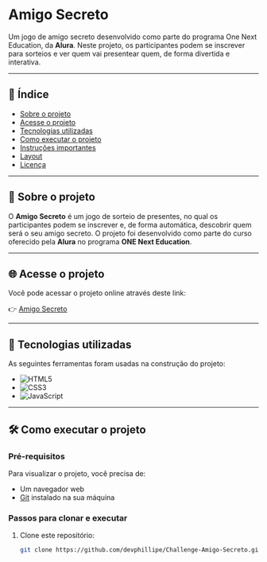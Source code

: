 # Amigo Secreto

Um jogo de amigo secreto desenvolvido como parte do programa One Next Education, da **Alura**. Neste projeto, os participantes podem se inscrever para sorteios e ver quem vai presentear quem, de forma divertida e interativa.

---

## 🔖 Índice

- [Sobre o projeto](#sobre-o-projeto)
- [Acesse o projeto](#acesse-o-projeto)
- [Tecnologias utilizadas](#tecnologias-utilizadas)
- [Como executar o projeto](#como-executar-o-projeto)
- [Instruções importantes](#instruções-importantes)
- [Layout](#layout)
- [Licença](#licença)

---

## 📜 Sobre o projeto

O **Amigo Secreto** é um jogo de sorteio de presentes, no qual os participantes podem se inscrever e, de forma automática, descobrir quem será o seu amigo secreto. O projeto foi desenvolvido como parte do curso oferecido pela **Alura** no programa **ONE Next Education**.

---

## 🌐 Acesse o projeto

Você pode acessar o projeto online através deste link:

👉 [Amigo Secreto](https://challenge-amigo-secreto-seven.vercel.app/)

---

## 🚀 Tecnologias utilizadas

As seguintes ferramentas foram usadas na construção do projeto:

- ![HTML5](https://img.shields.io/badge/HTML5-E34F26?style=for-the-badge&logo=html5&logoColor=white)  
- ![CSS3](https://img.shields.io/badge/CSS3-1572B6?style=for-the-badge&logo=css3&logoColor=white)  
- ![JavaScript](https://img.shields.io/badge/JavaScript-F7DF1E?style=for-the-badge&logo=javascript&logoColor=black)

---

## 🛠️ Como executar o projeto

### Pré-requisitos

Para visualizar o projeto, você precisa de:

- Um navegador web
- [Git](https://git-scm.com/) instalado na sua máquina

### Passos para clonar e executar

1. Clone este repositório:
   ```bash
   git clone https://github.com/devphillipe/Challenge-Amigo-Secreto.git
